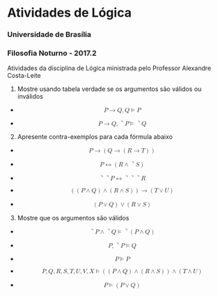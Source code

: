# Atividades de Lógica
### Universidade de Brasília
### Filosofia Noturno - 2017.2

Atividades da disciplina de Lógica ministrada pelo Professor Alexandre Costa-Leite

1. Mostre usando tabela verdade se os argumentos são válidos ou inválidos

- <math xmlns="http://www.w3.org/1998/Math/MathML" display="block"> <mi>P</mi> <mo stretchy="false">&#x2192;<!-- → --></mo> <mi>Q</mi> <mo>,</mo> <mi>Q</mi> <mo>&#x22A8;<!-- ⊨ --></mo> <mi>P</mi> </math>
  
- <math xmlns="http://www.w3.org/1998/Math/MathML" display="block"> <mi>P</mi> <mo stretchy="false">&#x2192;<!-- → --></mo> <mi>Q</mi> <mo>,</mo> <mo>&#x231D;<!-- ⌝ --></mo> <mi>P</mi> <mo>&#x22A8;<!-- ⊨ --></mo> <mo>&#x231D;<!-- ⌝ --></mo> <mi>Q</mi> </math>

2. Apresente contra-exemplos para cada fórmula abaixo
 - <math xmlns="http://www.w3.org/1998/Math/MathML" display="block"> <mi>P</mi> <mo stretchy="false">&#x2192;<!-- → --></mo> <mrow> <mo>(</mo> <mi>Q</mi> <mo stretchy="false">&#x2192;<!-- → --></mo> <mrow> <mo>(</mo> <mi>R</mi> <mo stretchy="false">&#x2192;<!-- → --></mo> <mi>T</mi> <mo>)</mo> </mrow> <mo>)</mo> </mrow> </math>
 
 - <math xmlns="http://www.w3.org/1998/Math/MathML" display="block"> <mi>P</mi> <mo stretchy="false">&#x2194;<!-- ↔ --></mo> <mrow> <mo>(</mo> <mi>R</mi> <mo>&#x2227;<!-- ∧ --></mo> <mo>&#x231D;<!-- ⌝ --></mo> <mi>S</mi> <mo>)</mo> </mrow> </math> 
 
 - <math xmlns="http://www.w3.org/1998/Math/MathML" display="block"> <mo>&#x231D;<!-- ⌝ --></mo> <mo>&#x231D;<!-- ⌝ --></mo> <mi>P</mi> <mo stretchy="false">&#x2194;<!-- ↔ --></mo> <mo>&#x231D;<!-- ⌝ --></mo> <mo>&#x231D;<!-- ⌝ --></mo> <mo>&#x231D;<!-- ⌝ --></mo> <mi>R</mi> </math>
 
 - <math xmlns="http://www.w3.org/1998/Math/MathML" display="block"> <mrow> <mo>(</mo> <mrow> <mo>(</mo> <mi>P</mi> <mo>&#x2227;<!-- ∧ --></mo> <mi>Q</mi> <mo>)</mo> </mrow> <mo>&#x2227;<!-- ∧ --></mo> <mrow> <mo>(</mo> <mi>R</mi> <mo>&#x2227;<!-- ∧ --></mo> <mi>S</mi> <mo>)</mo> </mrow> <mo>)</mo> </mrow> <mo stretchy="false">&#x2192;<!-- → --></mo> <mrow> <mo>(</mo> <mi>T</mi> <mo>&#x2228;<!-- ∨ --></mo> <mi>U</mi> <mo>)</mo> </mrow> </math>
 
 - <math xmlns="http://www.w3.org/1998/Math/MathML" display="block"> <mrow> <mo>(</mo> <mi>P</mi> <mo>&#x2228;<!-- ∨ --></mo> <mi>Q</mi> <mo>)</mo> </mrow> <mo>&#x2228;<!-- ∨ --></mo> <mrow> <mo>(</mo> <mi>R</mi> <mo>&#x2228;<!-- ∨ --></mo> <mi>S</mi> <mo>)</mo> </mrow> </math>
 
 3. Mostre que os argumentos são válidos
 
 - <math xmlns="http://www.w3.org/1998/Math/MathML" display="block"> <mo>&#x231D;<!-- ⌝ --></mo> <mi>P</mi> <mo>&#x2227;<!-- ∧ --></mo> <mo>&#x231D;<!-- ⌝ --></mo> <mi>Q</mi> <mo>&#x22A8;<!-- ⊨ --></mo> <mo>&#x231D;<!-- ⌝ --></mo> <mrow> <mo>(</mo> <mi>P</mi> <mo>&#x2227;<!-- ∧ --></mo> <mi>Q</mi> <mo>)</mo> </mrow> </math>
 
 - <math xmlns="http://www.w3.org/1998/Math/MathML" display="block"> <mi>P</mi> <mo>,</mo> <mo>&#x231D;<!-- ⌝ --></mo> <mi>P</mi> <mo>&#x22A8;<!-- ⊨ --></mo> <mi>Q</mi> </math>
 
 - <math xmlns="http://www.w3.org/1998/Math/MathML" display="block"> <mi>P</mi> <mo>&#x22A8;<!-- ⊨ --></mo> <mi>P</mi> </math>
 
 - <math xmlns="http://www.w3.org/1998/Math/MathML" display="block"> <mi>P</mi> <mo>,</mo> <mi>Q</mi> <mo>,</mo> <mi>R</mi> <mo>,</mo> <mi>S</mi> <mo>,</mo> <mi>T</mi> <mo>,</mo> <mi>U</mi> <mo>,</mo> <mi>V</mi> <mo>,</mo> <mi>X</mi> <mo>&#x22A8;<!-- ⊨ --></mo> <mrow> <mo>(</mo> <mrow> <mo>(</mo> <mi>P</mi> <mo>&#x2227;<!-- ∧ --></mo> <mi>Q</mi> <mo>)</mo> </mrow> <mo>&#x2227;<!-- ∧ --></mo> <mrow> <mo>(</mo> <mi>R</mi> <mo>&#x2227;<!-- ∧ --></mo> <mi>S</mi> <mo>)</mo> </mrow> <mo>)</mo> </mrow> <mo>&#x2227;<!-- ∧ --></mo> <mrow> <mo>(</mo> <mi>T</mi> <mo>&#x2227;<!-- ∧ --></mo> <mi>U</mi> <mo>)</mo> </mrow> </math>
 
 - <math xmlns="http://www.w3.org/1998/Math/MathML" display="block"> <mi>P</mi> <mo>&#x22A8;<!-- ⊨ --></mo> <mrow> <mo>(</mo> <mi>P</mi> <mo>&#x2228;<!-- ∨ --></mo> <mi>Q</mi> <mo>)</mo> </mrow> </math>
